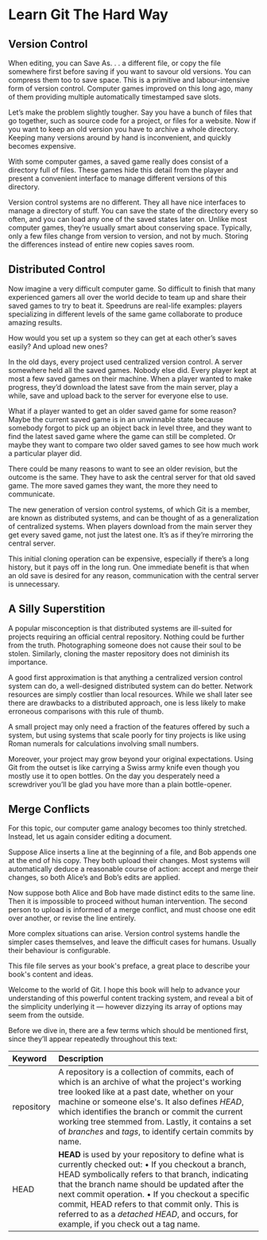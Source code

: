 # Learn Git The Hard Way



##  Version Control

When editing, you can Save As. . . a different file, or copy the file somewhere first before saving if you want to savour old versions. You can compress them too to save space. This is a primitive and labour-intensive form of version control. Computer games improved on this long ago, many of them providing multiple automatically timestamped save slots.

Let’s make the problem slightly tougher. Say you have a bunch of files that go together, such as source code for a project, or files for a website. Now if you want to keep an old version you have to archive a whole directory. Keeping many versions around by hand is inconvenient, and quickly becomes expensive.

With some computer games, a saved game really does consist of a directory full of files. These games hide this detail from the player and present a convenient interface to manage different versions of this directory.

Version control systems are no different. They all have nice interfaces to manage a directory of stuff. You can save the state of the directory every so often, and you can load any one of the saved states later on. Unlike most computer games, they’re usually smart about conserving space. Typically, only a few files change from version to version, and not by much. Storing the differences instead of entire new copies saves room.

## Distributed Control

Now imagine a very difficult computer game. So difficult to finish that many experienced gamers all over the world decide to team up and share their saved games to try to beat it. Speedruns are real-life examples: players specializing in different levels of the same game collaborate to produce amazing results.

How would you set up a system so they can get at each other’s saves easily? And upload new ones?

In the old days, every project used centralized version control. A server somewhere held all the saved games. Nobody else did. Every player kept at most a few saved games on their machine. When a player wanted to make progress, they’d download the latest save from the main server, play a while, save and upload back to the server for everyone else to use.

What if a player wanted to get an older saved game for some reason? Maybe the current saved game is in an unwinnable state because somebody forgot to pick up an object back in level three, and they want to find the latest saved game where the game can still be completed. Or maybe they want to compare two older saved games to see how much work a particular player did.

There could be many reasons to want to see an older revision, but the outcome is the same. They have to ask the central server for that old saved game. The more saved games they want, the more they need to communicate.

The new generation of version control systems, of which Git is a member, are known as distributed systems, and can be thought of as a generalization of centralized systems. When players download from the main server they get every saved game, not just the latest one. It’s as if they’re mirroring the central server.

This initial cloning operation can be expensive, especially if there’s a long history, but it pays off in the long run. One immediate benefit is that when an old save is desired for any reason, communication with the central server is unnecessary.

## A Silly Superstition

A popular misconception is that distributed systems are ill-suited for projects requiring an official central repository. Nothing could be further from the truth. Photographing someone does not cause their soul to be stolen. Similarly, cloning the master repository does not diminish its importance.

A good first approximation is that anything a centralized version control system can do, a well-designed distributed system can do better. Network resources are simply costlier than local resources. While we shall later see there are drawbacks to a distributed approach, one is less likely to make erroneous comparisons with this rule of thumb.

A small project may only need a fraction of the features offered by such a system, but using systems that scale poorly for tiny projects is like using Roman numerals for calculations involving small numbers.

Moreover, your project may grow beyond your original expectations. Using Git from the outset is like carrying a Swiss army knife even though you mostly use it to open bottles. On the day you desperately need a screwdriver you’ll be glad you have more than a plain bottle-opener.

## Merge Conflicts

For this topic, our computer game analogy becomes too thinly stretched. Instead, let us again consider editing a document.

Suppose Alice inserts a line at the beginning of a file, and Bob appends one at the end of his copy. They both upload their changes. Most systems will automatically deduce a reasonable course of action: accept and merge their changes, so both Alice’s and Bob’s edits are applied.

Now suppose both Alice and Bob have made distinct edits to the same line. Then it is impossible to proceed without human intervention. The second person to upload is informed of a merge conflict, and must choose one edit over another, or revise the line entirely.

More complex situations can arise. Version control systems handle the simpler cases themselves, and leave the difficult cases for humans. Usually their behaviour is configurable.









This file file serves as your book's preface, a great place to describe your book's content and ideas.

Welcome to the world of Git. I hope this book will help to advance your understanding of this powerful content tracking system, and reveal a bit of the simplicity underlying it — however dizzying its array of options may seem from the outside.

Before we dive in, there are a few terms which should be mentioned first, since they’ll appear repeatedly throughout this text:

| Keyword | Description |
| :--- | :--- |
| repository | A repository is a collection of commits, each of which is an archive of what the project's working tree looked like at a past date, whether on your machine or someone else's. It also defines _HEAD_, which identifies the branch or commit the current working tree stemmed from. Lastly, it contains a set of _branches_ and _tags_, to identify certain commits by name. |
| HEAD | **HEAD** is used by your repository to define what is currently checked out: • If you checkout a branch, HEAD symbolically refers to that branch, indicating that the branch name should be updated after the next commit operation. • If you checkout a specific commit, HEAD refers to that commit only. This is referred to as a _detached HEAD_, and occurs, for example, if you check out a tag name. |



